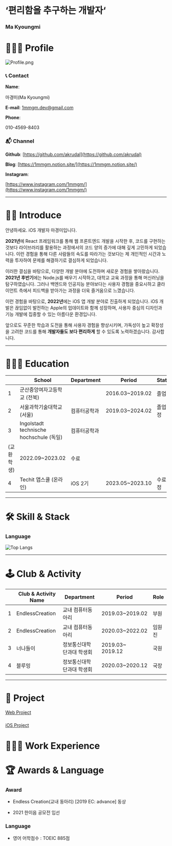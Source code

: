 ﻿# ‘편리함을 추구하는 개발자‘

  

### Ma Kyoungmi

  

# 👩🏻‍💻 Profile

  

![Profile.png](%E2%80%98%E1%84%91%E1%85%A7%E1%86%AB%E1%84%85%E1%85%B5%E1%84%92%E1%85%A1%E1%86%B7%E1%84%8B%E1%85%B3%E1%86%AF%20%E1%84%8E%E1%85%AE%E1%84%80%E1%85%AE%E1%84%92%E1%85%A1%E1%84%82%E1%85%B3%E1%86%AB%20%E1%84%80%E1%85%A2%E1%84%87%E1%85%A1%E1%86%AF%E1%84%8C%E1%85%A1%E2%80%98%20e21987b7d2e446a6979d6e6dd7aebf8b/SODA1661789464-modified.png)

  

### 📞 Contact

  

****Name****:

  

마경미(Ma Kyoungmi)

  

****E-mail****: 1mmgm.dev@gmail.com

  

****Phone****:

  

010-4569-8403

  

### 📬 Channel

  

****Github****: [https://github.com/akrudal](https://github.com/akrudal)

  

****Blog****: [https://1mmgm.notion.site/](https://1mmgm.notion.site/)

  

****Instagram****:

  

[https://www.instagram.com/1mmgm/](https://www.instagram.com/1mmgm/)

  

---

  

# 🙌🏻 Introduce

  

안녕하세요. iOS 개발자 마경미입니다.

  

****2021년****에 React 프레임워크를 통해 웹 프론트엔드 개발을 시작한 후, 코드를 구현하는 것보다 라이브러리를 활용하는 과정에서의 코드 양의 증가에 대해 깊게 고민하게 되었습니다. 이런 경험을 통해 다른 사람들의 속도를 따라가는 것보다는 제 개인적인 시간과 노력을 투자하여 문제를 해결하기로 결심하게 되었습니다.

  

이러한 결심을 바탕으로, 다양한 개발 분야에 도전하며 새로운 경험을 쌓아왔습니다. ****2021년 후반기****에는 Node.js를 배우기 시작하고, 대학교 교육 과정을 통해 머신러닝을 탐구하였습니다. 그러나 백엔드와 인공지능 분야보다는 사용자 경험을 중요시하고 클라이언트 측에서 피드백을 받아가는 과정을 더욱 즐거움으로 느꼈습니다.

  

이런 경험을 바탕으로, ****2022년****에는 iOS 앱 개발 분야로 진출하게 되었습니다. iOS 개발은 끊임없이 발전하는 Apple의 업데이트와 함께 성장하며, 사용자 중심의 디자인과 기능 개발에 집중할 수 있는 아름다운 환경입니다.

  

앞으로도 꾸준한 학습과 도전을 통해 사용자 경험을 향상시키며,  가독성이 높고 확장성을 고려한 코드를 통해 ****개발자들도 보다 편리하게**** 할 수 있도록 노력하겠습니다. 감사합니다.

  

---

  

# 👩🏻‍🎓 Education

  

|  | School | Department | Period | Status |
| --- | --- | --- | --- | --- |
| 1 | 군산중앙여자고등학교 (전북) |    | 2016.03~2019.02 | 졸업 |
| 2 | 서울과학기술대학교 (서울) | 컴퓨터공학과 | 2019.03~2024.02 | 졸업 예정 |
| 3 | Ingolstadt technische hochschule (독일) | 컴퓨터공학과
(교환학생) | 2022.09~2023.02 | 수료 |
| 4 | Techit 앱스쿨 (온라인) | iOS 2기 | 2023.05~2023.10 | 수료 예정 |

  

---

  

# 🛠️ Skill & Stack

  

### Language

 ![Top Langs](https://github-readme-stats.vercel.app/api/top-langs/?username=akrudal&bg_color=FC9CA4&text_color=FFFFFF&icon_color=FFFFFF&title_color=FFFFFF&card_width=500&layout=compact)



  

  


---

  

# 🕹️ Club & Activity

  

|  | Club & Activity Name | Department | Period | Role |
| --- | --- | --- | --- | --- |
| 1 | EndlessCreation | 교내 컴퓨터동아리 | 2019.03~2019.02 | 부원 |
| 2 | EndlessCreation | 교내 컴퓨터동아리 | 2020.03~2022.02 | 임원진 |
| 3 | 너나들이 | 정보통신대학 단과대 학생회 | 2019.03~ 2019.12 | 국원 |
| 4 | 블루밍 | 정보통신대학 단과대 학생회 | 2020.03~2020.12 | 국장 |

  

---

  

# 📌 Project

  

[Web Project](%E2%80%98%E1%84%91%E1%85%A7%E1%86%AB%E1%84%85%E1%85%B5%E1%84%92%E1%85%A1%E1%86%B7%E1%84%8B%E1%85%B3%E1%86%AF%20%E1%84%8E%E1%85%AE%E1%84%80%E1%85%AE%E1%84%92%E1%85%A1%E1%84%82%E1%85%B3%E1%86%AB%20%E1%84%80%E1%85%A2%E1%84%87%E1%85%A1%E1%86%AF%E1%84%8C%E1%85%A1%E2%80%98%20e21987b7d2e446a6979d6e6dd7aebf8b/Web%20Project%204d40661ec7c74a0689a034a676a62453.csv)

  

###

  

[iOS Project](%E2%80%98%E1%84%91%E1%85%A7%E1%86%AB%E1%84%85%E1%85%B5%E1%84%92%E1%85%A1%E1%86%B7%E1%84%8B%E1%85%B3%E1%86%AF%20%E1%84%8E%E1%85%AE%E1%84%80%E1%85%AE%E1%84%92%E1%85%A1%E1%84%82%E1%85%B3%E1%86%AB%20%E1%84%80%E1%85%A2%E1%84%87%E1%85%A1%E1%86%AF%E1%84%8C%E1%85%A1%E2%80%98%20e21987b7d2e446a6979d6e6dd7aebf8b/iOS%20Project%206012d2cf1688486eafa0c983a37b27f6.csv)

  

  

# 👩🏻‍💻 Work Experience

  



  

# 🏆 Awards & Language

  

### Award

- Endless Creation(교내 동아리) [2019 EC: advance] 동상

- 2021 한이음 공모전 입선

  

### Language

- 영어 어학점수 : TOEIC 885점
